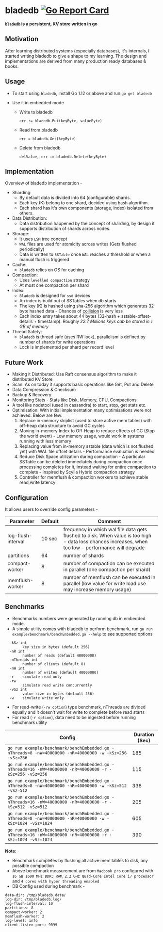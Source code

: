 # bladedb [![Go Report Card](https://goreportcard.com/badge/github.com/bsnuag/bladedb)](https://goreportcard.com/report/github.com/bsnuag/bladedb)

**`bladedb` is a persistent, KV store written in go**

## Motivation

After learning distributed systems (especially databases), it's internals, I started writing bladedb to give a shape to my learning. The design and implementations are derived from many production ready databases & books.  

## Usage
- To start using `bladedb`, install Go 1.12 or above and run 
```go get bladedb```

- Use it in embedded mode
    - Write to bladedb 
    
      ```err := bladedb.Put(keyByte, valueByte)``` 
    - Read from bladedb
    
       ```err = bladedb.Get(keyByte)```
   - Delete from bladedb
   
        ```delValue, err := bladedb.Delete(keyByte)```
## Implementation

Overview of bladedb implementation - 

- Sharding: 
    - By default data is divided into 64 (configurable) shards. 
    - Each key (K) belong to one shard, decided using hash algorithm. 
    - Each shard has it's own components (storage, index) isolated from others.   
- Data Distribution: 
    - Data distribution happened by the concept of sharding, by design it supports distribution of shards across nodes. 
- Storage: 
    - It uses `LSM` tree concept 
    - `WAL` files are used for atomicity across writes (Gets flushed periodically) 
    - Data is written to `SSTable` once `WAL` reaches a threshold or when a manual flush is triggered  
- Cache:
    - `bladedb` relies on OS for caching 
- Compaction: 
    - Uses `levelled compaction` strategy
    - At most one compaction per shard
- Index: 
    - `Bladedb` is designed for ``ssd`` devices   
    - An index is build out of SSTables when db starts
    - The key (K) is hashed using sha-256 algorithm which generates 32 byte hashed data - Chances of [collision](https://crypto.stackexchange.com/questions/47809/why-havent-any-sha-256-collisions-been-found-yet) is very less  
    - Each index entry takes about 44 bytes (32-hash + sstable-offset-details + timestamp). Roughly _22.7 Millions keys cab be stored in 1 GB of memory_ 
- Thread Safety: 
    - `bladedb` is thread safe (uses RW lock), parallelism is defined by number of shards for write operations
    - Lock is implemented per shard per record level

## Future Work

- Making it Distributed: Use Raft consensus algorithm to make it distributed KV Store
- Scan: As on today it supports basic operations like Get, Put and Delete 
- Data Compression & Checksum
- Backup & Recovery
- Monitoring Stats - Stats like Disk, Memory, CPU, Compactions
- A tool like nodetool (used in cassandra) to start, stop, get stats etc.   
- Optimisation: With initial implementation many optimisations were not achieved. Below are few:
    1. Replace in-memory skiplist (used to store active mem tables) with off-heap data structure to avoid GC cycles   
    2. Moving in-memory Index to Off-Heap to reduce effects of GC (Stop the world event) - Low memory usage, would work in systems running with less memory 
    3. Replacing value from in-memory sstable (data which is not flushed yet) with WAL file offset details - Performance evaluation is needed
    4. Reduce Disk Space utilization during compaction - A particular SSTable can be deleted immediately during compaction once processing completes for it, instead waiting for entire compaction to complete - Inspired by Scylla Hybrid compaction strategy
    5. Controller for memflush & compaction workers to achieve stable read,write latency    
    
## Configuration

It allows users to override config parameters - 

Parameter | Default  | Comment
--- | --- | ---
log-flush-interval | 10 sec | frequency in which wal file data gets flushed to disk. When value is too high - data loss chances increases, when too low - performance will degrade
partitions | 64 | number of shards
compact-worker | 8 | number of compaction can be executed in parallel (one compaction per shard)
memflush-worker | 8 | number of memflush can be executed in parallel (low value for write load use may increase memory usage) 

## Benchmarks

- Benchmarks numbers were generated by running db in embedded mode.   
- A simple utility comes with bladedb to perform benchmark, run ```go run example/benchmark/benchEmbedded.go --help``` to see supported options 
```
  -kSz int
    	key size in bytes (default 256)
  -nR int
    	number of reads (default 40000000)
  -nThreads int
    	number of clients (default 8)
  -nW int
    	number of writes (default 40000000)
  -r	simulate read only
  -rw
    	simulate read write concurrently
  -vSz int
    	value size in bytes (default 256)
  -w	simulate write only
```  
- For read-write (`-rw option`) type benchmark, nThreads are divided equally and it doesn't wait for write to complete before read starts
- For read (`-r option`), data need to be ingested before running benchmark utility

**Config** | **Duration (Sec)**
--------------|--------------
``go run example/benchmark/benchEmbedded.go -nThreads=8 -nW=40000000 -nR=40000000 -w -kSz=256 -vSz=256`` | 185
``go run example/benchmark/benchEmbedded.go -nThreads=16 -nW=40000000 -nR=40000000 -r -kSz=256 -vSz=256`` | 115
``go run example/benchmark/benchEmbedded.go -nThreads=8 -nW=40000000 -nR=40000000 -w -kSz=512 -vSz=512`` | 338
``go run example/benchmark/benchEmbedded.go -nThreads=16 -nW=40000000 -nR=40000000 -r -kSz=512 -vSz=512`` | 205
``go run example/benchmark/benchEmbedded.go -nThreads=8 -nW=40000000 -nR=40000000 -w -kSz=1024 -vSz=1024`` | 605
``go run example/benchmark/benchEmbedded.go -nThreads=16 -nW=40000000 -nR=40000000 -r -kSz=1024 -vSz=1024`` | 390


**Note:** 
- Benchmark completes by flushing all active mem tables to disk, any possible compaction
- Above benchmark measurement are from `Macbook pro` configured with `16 GB 1600 MHz DDR3 RAM`, `2.2 GHz Quad-Core Intel Core i7 processor` and  `4 cores with hyper threading enabled`
- DB Config used during benchmark -  
```
data-dir: /tmp/bladedb.data/
log-dir: /tmp/bladedb.log/
log-flush-interval: 10
partitions: 8
compact-worker: 2
memflush-worker: 2
log-level: info
client-listen-port: 9099
``` 
   